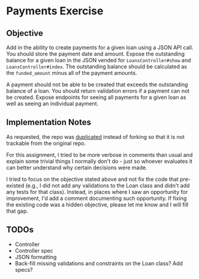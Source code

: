 # Payments Exercise

## Objective

Add in the ability to create payments for a given loan using a JSON API call. You should store the payment date and amount. Expose the outstanding balance for a given loan in the JSON vended for `LoansController#show` and `LoansController#index`. The outstanding balance should be calculated as the `funded_amount` minus all of the payment amounts.

A payment should not be able to be created that exceeds the outstanding balance of a loan. You should return validation errors if a payment can not be created. Expose endpoints for seeing all payments for a given loan as well as seeing an individual payment.

## Implementation Notes

As requested, the repo was [duplicated](https://help.github.com/articles/duplicating-a-repository/) instead of forking so that it is not trackable from the original repo.

For this assignment, I tried to be more verbose in comments than usual and explain some trivial things I normally don't do - just so whoever evaluates it can better understand why certain decisions were made.

I tried to focus on the objective stated above and not fix the code that pre-existed (e.g., I did not add any validations to the Loan class and didn't add any tests for that class). Instead, in places where I saw an opportunity for improvement, I'd add a comment documenting such opportunity. If fixing the existing code was a hidden objective, please let me know and I will fill that gap.

## TODOs
* Controller
* Controller spec
* JSON formatting
* Back-fill missing validations and constraints on the Loan class? Add specs?
